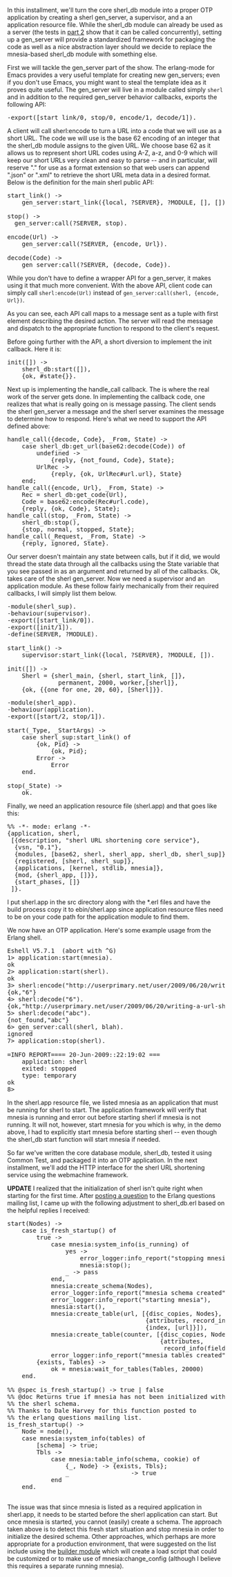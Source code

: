 In this installment, we'll turn the core sherl_db module into a proper OTP application by creating a sherl gen_server, a supervisor, and a an application resource file.  While the sherl_db module can already be used as a server (the tests in <a href="http://userprimary.net/user/2009/06/18/writing-a-url-shortening-service-in-erlang-part-2/">part 2</a> show that it can be called concurrently), setting up a gen_server will provide a standardized framework for packaging the code as well as a nice abstraction layer should we decide to replace the mnesia-based sherl_db module with something else.

First we will tackle the gen_server part of the show.  The erlang-mode for Emacs provides a very useful template for creating new gen_servers; even if you don't use Emacs, you might want to steal the template idea as it proves quite useful.  The gen_server will live in a module called simply <code>sherl</code> and in addition to the required gen_server behavior callbacks, exports the following API:

<pre lang="erlang">
-export([start_link/0, stop/0, encode/1, decode/1]).
</pre>

A client will call sherl:encode to turn a URL into a code that we will use as a short URL.  The code we will use is the base 62 encoding of an integer that the sherl_db module assigns to the given URL.  We choose base 62 as it allows us to represent short URL codes using A-Z, a-z, and 0-9 which will keep our short URLs very clean and easy to parse -- and in particular, will reserve "." for use as a format extension so that web users can append ".json" or ".xml" to retrieve the short URL meta data in a desired format.  Below is the definition for the main sherl public API:

<pre lang="erlang">
start_link() ->
    gen_server:start_link({local, ?SERVER}, ?MODULE, [], []).

stop() ->
  gen_server:call(?SERVER, stop).

encode(Url) ->
    gen_server:call(?SERVER, {encode, Url}).

decode(Code) ->
    gen_server:call(?SERVER, {decode, Code}).
</pre>

While you don't have to define a wrapper API for a gen_server, it makes using it that much more convenient.  With the above API, client code can simply call <code>sherl:encode(Url)</code> instead of <code>gen_server:call(sherl, {encode, Url})</code>.

As you can see, each API call maps to a message sent as a tuple with first element describing the desired action.  The server will read the message and dispatch to the appropriate function to respond to the client's request.

Before going further with the API, a short diversion to implement the init callback.  Here it is:

<pre lang="erlang">
init([]) ->
    sherl_db:start([]),
    {ok, #state{}}.
</pre>

Next up is implementing the handle_call callback.  The is where the real work of the server gets done.  In implementing the callback code, one realizes that what is really going on is message passing.  The client sends the sherl gen_server a message and the sherl server examines the message to determine how to respond.  Here's what we need to support the API defined above:

<pre lang="erlang">
handle_call({decode, Code}, _From, State) ->
    case sherl_db:get_url(base62:decode(Code)) of
        undefined ->
            {reply, {not_found, Code}, State};
        UrlRec ->
            {reply, {ok, UrlRec#url.url}, State}
    end;
handle_call({encode, Url}, _From, State) ->
    Rec = sherl_db:get_code(Url),
    Code = base62:encode(Rec#url.code),
    {reply, {ok, Code}, State};
handle_call(stop, _From, State) ->
    sherl_db:stop(),
    {stop, normal, stopped, State};
handle_call(_Request, _From, State) ->
    {reply, ignored, State}.
</pre>

Our server doesn't maintain any state between calls, but if it did, we would thread the state data through all the callbacks using the State variable that you see passed in as an argument and returned by all of the callbacks.  Ok, takes care of the sherl gen_server.  Now we need a supervisor and an application module.  As these follow fairly mechanically from their required callbacks, I will simply list them below.

<pre lang="erlang">
-module(sherl_sup).
-behaviour(supervisor).
-export([start_link/0]).
-export([init/1]).
-define(SERVER, ?MODULE).

start_link() ->
    supervisor:start_link({local, ?SERVER}, ?MODULE, []).

init([]) ->
    Sherl = {sherl_main, {sherl, start_link, []},
              permanent, 2000, worker,[sherl]},
    {ok, {{one_for_one, 20, 60}, [Sherl]}}.
</pre>

<pre lang="erlang">
-module(sherl_app).
-behaviour(application).
-export([start/2, stop/1]).

start(_Type, _StartArgs) ->
    case sherl_sup:start_link() of
        {ok, Pid} -> 
            {ok, Pid};
        Error ->
            Error
    end.

stop(_State) ->
    ok.
</pre>

Finally, we need an application resource file (sherl.app) and that goes like this:

<pre lang="erlang">
%% -*- mode: erlang -*-
{application, sherl, 
 [{description, "sherl URL shortening core service"}, 
  {vsn, "0.1"}, 
  {modules, [base62, sherl, sherl_app, sherl_db, sherl_sup]}, 
  {registered, [sherl, sherl_sup]}, 
  {applications, [kernel, stdlib, mnesia]}, 
  {mod, {sherl_app, []}}, 
  {start_phases, []} 
 ]}.
</pre>

I put sherl.app in the src directory along with the *.erl files and have the build process copy it to ebin/sherl.app since application resource files need to be on your code path for the application module to find them.

We now have an OTP application.  Here's some example usage from the Erlang shell.

<pre lang="">
Eshell V5.7.1  (abort with ^G)
1> application:start(mnesia).
ok
2> application:start(sherl).
ok
3> sherl:encode("http://userprimary.net/user/2009/06/20/writing-a-url-shortening-service-in-erlang-part-3/").
{ok,"6"}
4> sherl:decode("6").
{ok,"http://userprimary.net/user/2009/06/20/writing-a-url-shortening-service-in-erlang-part-3/"}
5> sherl:decode("abc").
{not_found,"abc"}
6> gen_server:call(sherl, blah).
ignored
7> application:stop(sherl).

=INFO REPORT==== 20-Jun-2009::22:19:02 ===
    application: sherl
    exited: stopped
    type: temporary
ok
8> 
</pre>

In the sherl.app resource file, we listed mnesia as an application that must be running for sherl to start.  The application framework will verify that mnesia is running and error out before starting sherl if mnesia is not running.  It will not, however, start mnesia for you which is why, in the demo above, I had to explicitly start mnesia before starting sherl -- even though the sherl_db start function will start mnesia if needed.

So far we've written the core database module, sherl_db, tested it using Common Test, and packaged it into an OTP application.  In the next installment, we'll add the HTTP interface for the sherl URL shortening service using the webmachine framework.

<strong>UPDATE</strong> I realized that the initialization of sherl isn't quite right when starting for the first time.  After <a href="http://www.erlang.org/cgi-bin/ezmlm-cgi?4:mss:44846:200906:iecdocabpddjinbfojpm">posting a question</a> to the Erlang questions mailing list, I came up with the following adjustment to sherl_db.erl based on the helpful replies I received:

<pre lang="erlang">
start(Nodes) ->
    case is_fresh_startup() of
        true ->
            case mnesia:system_info(is_running) of
                yes ->
                    error_logger:info_report("stopping mnesia"),
                    mnesia:stop();
                _ -> pass
            end,
            mnesia:create_schema(Nodes),
            error_logger:info_report("mnesia schema created"),
            error_logger:info_report("starting mnesia"),
            mnesia:start(),
            mnesia:create_table(url, [{disc_copies, Nodes},
                                      {attributes, record_info(fields, url)},
                                      {index, [url]}]),
            mnesia:create_table(counter, [{disc_copies, Nodes},
                                          {attributes,
                                           record_info(fields, counter)}]),
            error_logger:info_report("mnesia tables created");
        {exists, Tables} ->
            ok = mnesia:wait_for_tables(Tables, 20000)
    end.

%% @spec is_fresh_startup() -> true | false
%% @doc Returns true if mnesia has not been initialized with
%% the sherl schema.
%% Thanks to Dale Harvey for this function posted to
%% the erlang questions mailing list.
is_fresh_startup() ->
    Node = node(),
    case mnesia:system_info(tables) of
        [schema] -> true;
        Tbls ->
            case mnesia:table_info(schema, cookie) of
                {_, Node} -> {exists, Tbls};
                _                 -> true
            end
    end.

</pre>

The issue was that since mnesia is listed as a required application in sherl.app, it  needs to be started before the sherl application can start.  But once mnesia is started, you cannot (easily) create a schema.  The approach taken above is to detect this fresh start situation and stop mnesia in order to initialize the desired schema.  Other approaches, which perhaps are more appropriate for a production environment, that were suggested on the list include using the <a href="http://jungerl.cvs.sourceforge.net/viewvc/jungerl/jungerl/lib/builder/">builder module</a> which will create a load script that could be customized or to make use of mnesia:change_config (although I believe this requires a separate running mnesia).
